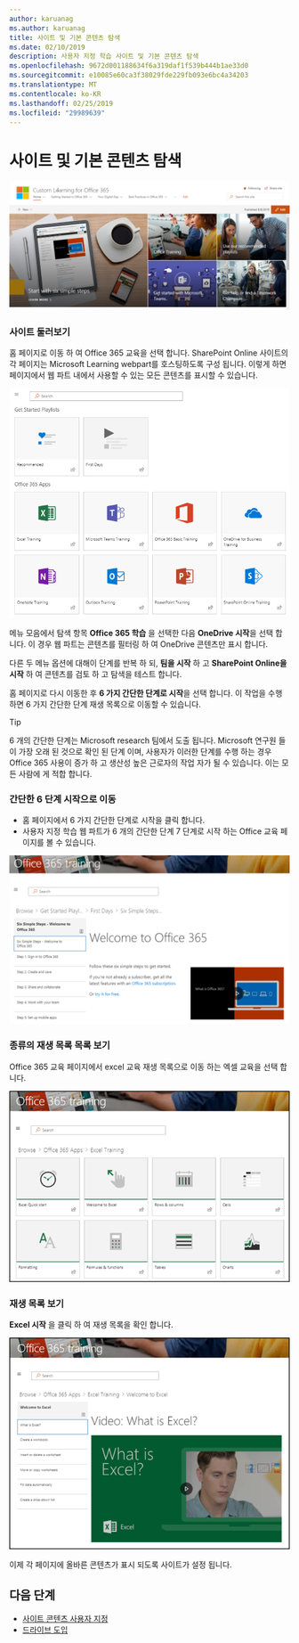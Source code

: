 ```yaml
---
author: karuanag
ms.author: karuanag
title: 사이트 및 기본 콘텐츠 탐색
ms.date: 02/10/2019
description: 사용자 지정 학습 사이트 및 기본 콘텐츠 탐색
ms.openlocfilehash: 9672d001188634f6a319daf1f539b444b1ae33d0
ms.sourcegitcommit: e10085e60ca3f38029fde229fb093e6bc4a34203
ms.translationtype: MT
ms.contentlocale: ko-KR
ms.lasthandoff: 02/25/2019
ms.locfileid: "29989639"
---
```

# <a name="explore-the-site-and-default-content"></a>사이트 및 기본 콘텐츠 탐색

![간단한 6 단계](media/clo365homepage.png)

### <a name="tour-the-site"></a>사이트 둘러보기 

홈 페이지로 이동 하 여 Office 365 교육을 선택 합니다. SharePoint Online 사이트의 각 페이지는 Microsoft Learning webpart를 호스팅하도록 구성 됩니다. 이렇게 하면 페이지에서 웹 파트 내에서 사용할 수 있는 모든 콘텐츠를 표시할 수 있습니다.

![웹 파트](media/webpart.PNG)

메뉴 모음에서 탐색 항목 **Office 365 학습** 을 선택한 다음 **OneDrive 시작**을 선택 합니다. 이 경우 웹 파트는 콘텐츠를 필터링 하 여 OneDrive 콘텐츠만 표시 합니다.

다른 두 메뉴 옵션에 대해이 단계를 반복 하 되, **팀을 시작** 하 고 **SharePoint Online을 시작** 하 여 콘텐츠를 검토 하 고 탐색을 테스트 합니다.

홈 페이지로 다시 이동한 후 **6 가지 간단한 단계로 시작**을 선택 합니다. 이 작업을 수행 하면 6 가지 간단한 단계 재생 목록으로 이동할 수 있습니다.

> [!TIP]
> 6 개의 간단한 단계는 Microsoft research 팀에서 도출 됩니다. Microsoft 연구원 들이 가장 오래 된 것으로 확인 된 단계 이며, 사용자가 이러한 단계를 수행 하는 경우 Office 365 사용이 증가 하 고 생산성 높은 근로자의 작업 자가 될 수 있습니다. 이는 모든 사람에 게 적합 합니다.

### <a name="go-to-start-with-six-simple-steps"></a>간단한 6 단계 시작으로 이동
- 홈 페이지에서 6 가지 간단한 단계로 시작을 클릭 합니다. 
- 사용자 지정 학습 웹 파트가 6 개의 간단한 단계 7 단계로 시작 하는 Office 교육 페이지를 볼 수 있습니다.  

![6 단계 재생 목록](media/clo365sixsteps.png)

### <a name="view-a-list-of-playlists-for-a-category"></a>종류의 재생 목록 목록 보기

Office 365 교육 페이지에서 excel 교육 재생 목록으로 이동 하는 엑셀 교육을 선택 합니다.

![content_excel-.png](media/content_excel.png)

### <a name="view-a-playlist"></a>재생 목록 보기

**Excel 시작** 을 클릭 하 여 재생 목록을 확인 합니다.

![content_exwel-.png](media/content_exwel.png)

이제 각 페이지에 올바른 콘텐츠가 표시 되도록 사이트가 설정 됩니다. 

## <a name="next-steps"></a>다음 단계
- [사이트 콘텐츠 사용자 지정](customization.md)
- [드라이브 도입](driveadoption.md) 
